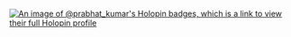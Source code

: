 [![An image of @prabhat_kumar's Holopin badges, which is a link to view their full Holopin profile](https://holopin.me/prabhat_kumar)](https://holopin.io/@prabhat_kumar)
